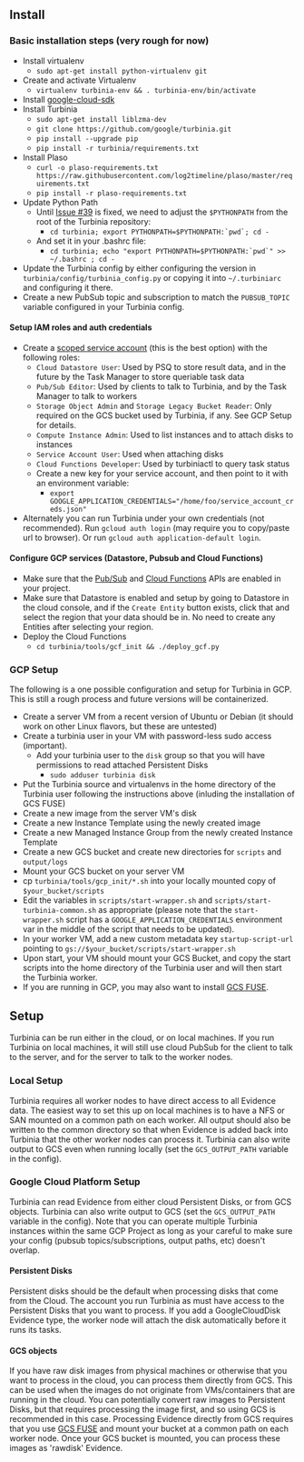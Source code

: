 ## Install
### Basic installation steps (very rough for now)

* Install virtualenv
  * `sudo apt-get install python-virtualenv git`
* Create and activate Virtualenv
  * `virtualenv turbinia-env && . turbinia-env/bin/activate` 
* Install [google-cloud-sdk](https://cloud.google.com/sdk/docs/quickstart-linux)
* Install Turbinia
  * `sudo apt-get install liblzma-dev`
  * `git clone https://github.com/google/turbinia.git`
  * `pip install --upgrade pip`
  * `pip install -r turbinia/requirements.txt`
* Install Plaso
  * `curl -o plaso-requirements.txt https://raw.githubusercontent.com/log2timeline/plaso/master/requirements.txt`
  * `pip install -r plaso-requirements.txt`
* Update Python Path
  * Until [Issue #39](https://github.com/google/turbinia/issues/39) is fixed, we need to adjust the `$PYTHONPATH` from the root of the Turbinia repository:
    * ``cd turbinia; export PYTHONPATH=$PYTHONPATH:`pwd`; cd - ``
  * And set it in your .bashrc file:
    * ``cd turbinia; echo "export PYTHONPATH=$PYTHONPATH:`pwd`" >> ~/.bashrc ; cd -``
* Update the Turbinia config by either configuring the version in `turbinia/config/turbinia_config.py` or copying it into `~/.turbiniarc` and configuring it there.
* Create a new PubSub topic and subscription to match the `PUBSUB_TOPIC` variable configured in your Turbinia config.


#### Setup IAM roles and auth credentials 
* Create a [scoped service account](https://cloud.google.com/compute/docs/access/service-accounts) (this is the best option) with the following roles:
    * `Cloud Datastore User`: Used by PSQ to store result data, and in the future by the Task Manager to store queriable task data
    * `Pub/Sub Editor`: Used by clients to talk to Turbinia, and by the Task Manager to talk to workers
    * `Storage Object Admin` and `Storage Legacy Bucket Reader`: Only required on the GCS bucket used by Turbinia, if any.  See GCP Setup for details.
    * `Compute Instance Admin`: Used to list instances and to attach disks to instances
    * `Service Account User`: Used when attaching disks
    * `Cloud Functions Developer`: Used by turbiniactl to query task status
  * Create a new key for your service account, and then point to it with an environment variable:
    * `export GOOGLE_APPLICATION_CREDENTIALS="/home/foo/service_account_creds.json"`
* Alternately you can run Turbinia under your own credentials (not recommended).  Run `gcloud auth login` (may require you to copy/paste url to browser). Or run `gcloud auth application-default login`.

#### Configure GCP services (Datastore, Pubsub and Cloud Functions)
* Make sure that the [Pub/Sub](https://console.cloud.google.com/apis/library/pubsub.googleapis.com/) and [Cloud Functions](https://console.cloud.google.com/apis/library/cloudfunctions.googleapis.com/) APIs are enabled in your project.
* Make sure that Datastore is enabled and setup by going to Datastore in the cloud console, and if the `Create Entity` button exists, click that and select the region that your data should be in.  No need to create any Entities after selecting your region.
* Deploy the Cloud Functions
  * `cd turbinia/tools/gcf_init && ./deploy_gcf.py`

### GCP Setup
The following is a one possible configuration and setup for Turbinia in GCP.  This is still a rough process and future versions will be containerized.
* Create a server VM from a recent version of Ubuntu or Debian (it should work on other Linux flavors, but these are untested)
* Create a turbinia user in your VM with password-less sudo access (important).
  * Add your turbinia user to the `disk` group so that you will have permissions to read attached Persistent Disks
    * `sudo adduser turbinia disk`
* Put the Turbinia source and virtualenvs in the home directory of the Turbinia user following the instructions above (inluding the installation of GCS FUSE)
* Create a new image from the server VM's disk
* Create a new Instance Template using the newly created image
* Create a new Managed Instance Group from the newly created Instance Template
* Create a new GCS bucket and create new directories for `scripts` and `output/logs`
* Mount your GCS bucket on your server VM
* cp `turbinia/tools/gcp_init/*.sh` into your locally mounted copy of `$your_bucket/scripts`
* Edit the variables in `scripts/start-wrapper.sh` and `scripts/start-turbinia-common.sh` as appropriate (please note that the `start-wrapper.sh` script has a `GOOGLE_APPLICATION_CREDENTIALS` environment var in the middle of the script that needs to be updated). 
* In your worker VM, add a new custom metadata key `startup-script-url` pointing to `gs://$your_bucket/scripts/start-wrapper.sh`
* Upon start, your VM should mount your GCS Bucket, and copy the start scripts into the home directory of the Turbinia user and will then start the Turbinia worker.
* If you are running in GCP, you may also want to install [GCS FUSE](https://cloud.google.com/storage/docs/gcs-fuse).

## Setup
Turbinia can be run either in the cloud, or on local machines.  If you run Turbinia on local machines, it will still use cloud PubSub for the client to talk to the server, and for the server to talk to the worker nodes.

### Local Setup
Turbinia requires all worker nodes to have direct access to all Evidence data.  The easiest way to set this up on local machines is to have a NFS or SAN mounted on a common path on each worker.  All output should also be written to the common directory so that when Evidence is added back into Turbinia that the other worker nodes can process it.  Turbinia can also write output to GCS even when running locally (set the `GCS_OUTPUT_PATH` variable in the config).

### Google Cloud Platform Setup 
Turbinia can read Evidence from either cloud Persistent Disks, or from GCS objects.  Turbinia can also write output to GCS (set the `GCS_OUTPUT_PATH` variable in the config).  Note that you can operate multiple Turbinia instances within the same GCP Project as long as your careful to make sure your config (pubsub topics/subscriptions, output paths, etc) doesn't overlap.

#### Persistent Disks
Persistent disks should be the default when processing disks that come from the Cloud.  The account you run Turbinia as must have access to the Persistent Disks that you want to process.  If you add a GoogleCloudDisk Evidence type, the worker node will attach the disk automatically before it runs its tasks.

#### GCS objects
If you have raw disk images from physical machines or otherwise that you want to process in the cloud, you can process them directly from GCS.  This can be used when the images do not originate from VMs/containers that are running in the cloud.  You can potentially convert raw images to Persistent Disks, but that requires processing the image first, and so using GCS is recommended in this case.  Processing Evidence directly from GCS requires that you use [GCS FUSE](https://cloud.google.com/storage/docs/gcs-fuse) and mount your bucket at a common path on each worker node.  Once your GCS bucket is mounted, you can process these images as 'rawdisk' Evidence.
